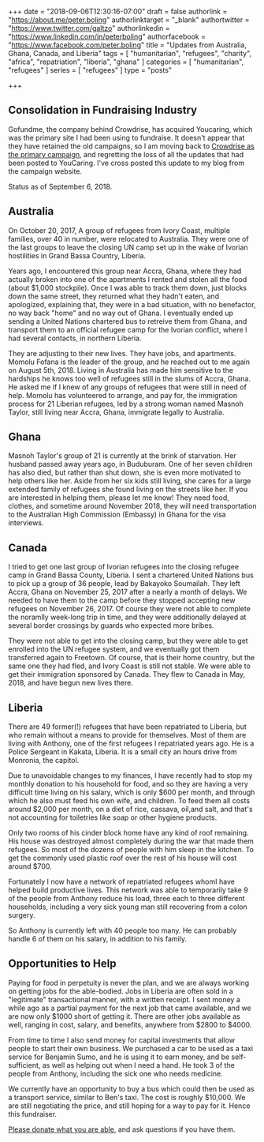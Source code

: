 +++
date = "2018-09-06T12:30:16-07:00"
draft = false
authorlink = "https://about.me/peter.boling"
authorlinktarget = "_blank"
authortwitter = "https://www.twitter.com/galtzo"
authorlinkedin = "https://www.linkedin.com/in/peterboling"
authorfacebook = "https://www.facebook.com/peter.boling"
title = "Updates from Australia, Ghana, Canada, and Liberia"
tags = [ "humanitarian", "refugees", "charity", "africa", "repatriation", "liberia", "ghana" ]
categories = [ "humanitarian", "refugees" ]
series = [ "refugees" ]
type = "posts"

+++

## Consolidation in Fundraising Industry

Gofundme, the company behind Crowdrise, has acquired Youcaring, which was the primary site I had been using to fundraise.  It doesn't appear that they have retained the old campaigns, so I am moving back to [Crowdrise as the primary campaign](http://www.crowdrise.com/helprefugeeswithhopefortomorrowliberia), and regretting the loss of all the updates that had been posted to YouCaring.  I've cross posted this update to my blog from the campaign website.

Status as of September 6, 2018.

## Australia

On October 20, 2017, A group of refugees from Ivory Coast, multiple families, over 40 in number, were relocated to Australia.  They were one of the last groups to leave the closing UN camp set up in the wake of Ivorian hostilities in Grand Bassa Country, Liberia.

Years ago, I encountered this group near Accra, Ghana, where they had actually broken into one of the apartments I rented and stolen all the food (about $1,000 stockpile).  Once I was able to track them down, just blocks down the same street, they returned what they hadn't eaten, and apologized, explaining that, they were in a bad situation, with no benefactor, no way back "home" and no way out of Ghana.  I eventually ended up sending a United Nations chartered bus to retreive them from Ghana, and transport them to an official refugee camp for the Ivorian conflict, where I had several contacts, in northern Liberia.

They are adjusting to their new lives.  They have jobs, and apartments.  Momolu Fofana is the leader of the group, and he reached out to me again on August 5th, 2018.  Living in Australia has made him sensitive to the hardships he knows too well of refugees still in the slums of Accra, Ghana.  He asked me if I knew of any groups of refugees that were still in need of help.  Momolu has volunteered to arrange, and pay for, the immigration process for 21 Liberian refugees, led by a strong woman named Masnoh Taylor, still living near Accra, Ghana, immigrate legally to Australia.

## Ghana

Masnoh Taylor's group of 21 is currently at the brink of starvation.  Her husband passed away years ago, in Buduburam.  One of her seven children has also died, but rather than shut down, she is even more motivated to help others like her.  Aside from her six kids still living, she cares for a large extended family of refugees she found living on the streets like her.  If you are interested in helping them, please let me know!  They need food, clothes, and sometime around November 2018, they will need transportation to the Australian High Commission (Embassy) in Ghana for the visa interviews.

## Canada

I tried to get one last group of Ivorian refugees into the closing refugee camp in Grand Bassa County, Liberia.  I sent a chartered United Nations bus to pick up a group of 36 people, lead by Bakayoko Soumailah.  They left Accra, Ghana on November 25, 2017 after a nearly a month of delays.  We needed to have them to the camp before they stopped accepting new refugees on November 26, 2017.  Of course they were not able to complete the noramlly week-long trip in time, and they were additionally delayed at several border crossings by guards who expected more bribes.

They were not able to get into the closing camp, but they were able to get enrolled into the UN refugee system, and we eventually got them transferred again to Freetown.  Of course, that is their home country, but the same one they had fled, and Ivory Coast is still not stable.  We were able to get their immigration sponsored by Canada.  They flew to Canada in May, 2018, and have begun new lives there.

## Liberia

There are 49 former(!) refugees that have been repatriated to Liberia, but who remain without a means to provide for themselves.  Most of them are living with Anthony, one of the first refugees I repatriated years ago.  He is a Police Sergeant in Kakata, Liberia.  It is a small city an hours drive from Monronia, the capitol.

Due to unavoidable changes to my finances, I have recently had to stop my monthly donation to his household for food, and so they are having a very difficult time living on his salary, which is only $600 per month, and through which he also must feed his own wife, and children.  To feed them all costs around $2,000 per month, on a diet of rice, cassava, oil,and salt, and that's not accounting for toiletries like soap or other hygiene products.

Only two rooms of his cinder block home have any kind of roof remaining.  His house was destroyed almost completely during the war that made them refugees.  So most of the dozens of people with him sleep in the kitchen.  To get the commonly used plastic roof over the rest of his house will cost around $700.

Fortunately I now have a network of repatriated refugees whomI have helped build productive lives.  This network was able to temporarily take 9 of the people from Anthony reduce his load, three each to three different households, including a very sick young man still recovering from a colon surgery.

So Anthony is currently left with 40 people too many.  He can probably handle 6 of them on his salary, in addition to his family.

## Opportunities to Help

Paying for food in perpetuity is never the plan, and we are always working on getting jobs for the able-bodied.  Jobs in Liberia are often sold in a "legitimate" transactional manner, with a written receipt.  I sent money a while ago as a partial payment for the next job that came available, and we are now only $1000 short of getting it.  There are other jobs available as well, ranging in cost, salary, and benefits, anywhere from $2800 to $4000.

From time to time I also send money for capital investments that allow people to start their own business.  We purchased a car to be used as a taxi service for Benjamin Sumo, and he is using it to earn money, and be self-sufficient, as well as helping out when I need a hand.  He took 3 of the people from Anthony, including the sick one who needs medicine.

We currently have an opportunity to buy a bus which could then be used as a transport service, similar to Ben's taxi.  The cost is roughly $10,000.  We are still negotiating the price, and still hoping for a way to pay for it.  Hence this fundraiser.

[Please donate what you are able](http://www.crowdrise.com/helprefugeeswithhopefortomorrowliberia), and ask questions if you have them.
